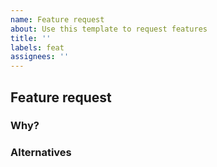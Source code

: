 ```yaml
---
name: Feature request
about: Use this template to request features
title: ''
labels: feat
assignees: ''
---
```


## Feature request

<!-- Provide a concise description of the feature you'd like to see implemented. -->

### Why?

<!-- Explain why this feature is important, guiding use case(s) etc. -->

### Alternatives

<!-- Briefly describe potential alternatives you've considered. -->

